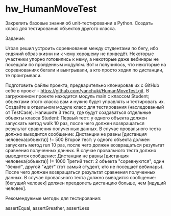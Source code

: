 # hw_HumanMoveTest
Закрепить базовые знания об unit-тестировании в Python.
Создать класс для тестирования объектов другого класса.

Задание:

Urban решил устроить соревнования между студентами по бегу, ибо сидячий образ жизни ни к чему хорошему не приведёт.
Некоторые участники упорно готовились к нему, а некоторые даже вебинары не посещали по пройденным модулям. Вот и получилось, что некоторые на соревнованиях бегали и выигрывали, а кто просто ходил по дистанции, те проигрывали.

Подготовить файлы проекта, предварительно клонировав их с GitHub себе в проект - https://github.com/yanchuki/HumanMoveTest.git. В загруженном проекте находится модуль main с классом Student; объектами этого класса вам и нужно будет управлять и тестировать их.
Создайте в отдельном модуле класс для тестирования (наследованный от TestCase).
Напишите 3 теста, где будут создаваться отдельные объекты класса Student:
Первый тест: у одного объекта должен запускать метод walk 10 раз, после чего должен возвращаться результат сравнения полученных данных. В  случае провального теста должно выводится сообщение: Дистанции не равны [дистанция человека(объекта)] != 500
Второй тест: у одного объекта должен запускать метод run 10 раз, после чего должен возвращаться результат сравнения полученных данных. В  случае провального теста должно выводится сообщение: Дистанции не равны [дистанция человека(объекта)] != 1000
Третий тест: 2 объекта "соревнуются", один "бежит", другой "идёт" (тот самый студент, кто не посещает вебинары). После чего должен возвращаться результат сравнения полученных данных. В  случае провального теста должно выводится сообщение: [бегущий человек] должен преодолеть дистанцию больше, чем [идущий человек].

Рекомендуемые методы для тестирования:

assertEqual, assertGreather, assertLess